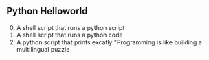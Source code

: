 ## Python Helloworld
0. A shell script that runs a python script
1. A shell script that runs a python code
2. A python script that prints excatly "Programming is like building a multilingual puzzle
